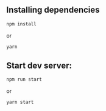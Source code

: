 ## Installing dependencies

```sh
npm install
```

or

```sh
yarn
```

## Start dev server:

```sh
npm run start
```

or

```sh
yarn start
```
